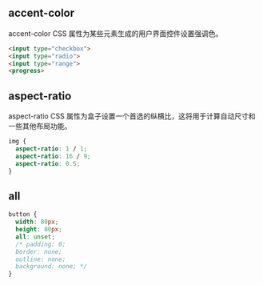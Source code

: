 ## accent-color

accent-color CSS 属性为某些元素生成的用户界面控件设置强调色。

```html
<input type="checkbox">
<input type="radio">
<input type="range">
<progress>
```


## aspect-ratio

aspect-ratio CSS 属性为盒子设置一个首选的纵横比，这将用于计算自动尺寸和一些其他布局功能。

```css
img {
  aspect-ratio: 1 / 1;
  aspect-ratio: 16 / 9;
  aspect-ratio: 0.5;
}
```

## all

```css
button {
  width: 80px;
  height: 80px;
  all: unset;
  /* padding: 0;
  border: none;
  outline: none;
  background: none; */
}
```